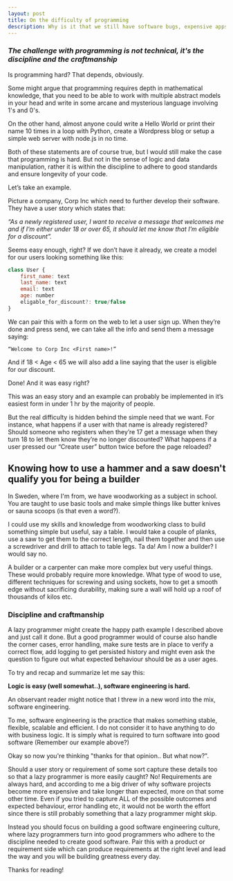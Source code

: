 ```yaml
---
layout: post
title: On the difficulty of programming
description: Why is it that we still have software bugs, expensive apps and systems when anyone can access and learn a programming language in a few hours online?
---
```


### *The challenge with programming is not technical, it's the discipline and the craftmanship*

Is programming hard? That depends, obviously. 

Some might argue that programming requires depth in mathematical knowledge, that you need to be able to work with multiple abstract models in your head and write in some arcane and mysterious language involving 1's and 0's.

On the other hand, almost anyone could write a Hello World or print their name 10 times in a loop with Python, create a Wordpress blog or setup a simple web server with node.js in no time.

Both of these statements are of course true, but I would still make the case that programming is hard. But not in the sense of logic and data manipulation, rather it is within the discipline to adhere to good standards and ensure longevity of your code.

Let’s take an example.

Picture a company, Corp Inc which need to further develop their software. They have a user story which states that: 

*“As a newly registered user, I want to receive a message that welcomes me and if I’m either under 18 or over 65, it should let me know that I’m eligible for a discount”.*

Seems easy enough, right? If we don’t have it already, we create a model for our users looking something like this:

```javascript
class User {
	first_name: text
	last_name: text
	email: text
	age: number
	eligable_for_discount?: true/false
}
```

We can pair this with a form on the web to let a user sign up. When they’re done and press send, we can take all the info and send them a message saying: 
```
“Welcome to Corp Inc <First name>!”
```
And if 18 < Age < 65 we will also add a line saying that the user is eligible for our discount.

Done! And it was easy right?

This was an easy story and an example can probably be implemented in it’s easiest form in under 1 hr by the majority of people. 

But the real difficulty is hidden behind the simple need that we want. For instance, what happens if a user with that name is already registered? Should someone who registers when they’re 17 get a message when they turn 18 to let them know they’re no longer discounted? What happens if a user pressed our “Create user” button twice before the page reloaded?

## Knowing how to use a hammer and a saw doesn't qualify you for being a builder

In Sweden, where I'm from, we have woodworking as a subject in school. You are taught to use basic tools and make simple things like butter knives or sauna scoops (is that even a word?).

I could use my skills and knowledge from woodworking class to build something simple but useful, say a table. I would take a couple of planks, use a saw to get them to the correct length, nail them together and then use a screwdriver and drill to attach to table legs. Ta da! Am I now a builder? I would say no.

A builder or a carpenter can make more complex but very useful things. These would probably require more knowledge. What type of wood to use, different techniques for screwing and using sockets, how to get a smooth edge without sacrificing durability, making sure a wall will hold up a roof of thousands of kilos etc.

### Discipline and craftmanship

A lazy programmer might create the happy path example I described above and just call it done. But a good programmer would of course also handle the corner cases, error handling, make sure tests are in place to verify a correct flow, add logging to get persisted history and might even ask the question to figure out what expected behaviour should be as a user ages.

To try and recap and summarize let me say this:

**Logic is easy (well somewhat..), software engineering is hard.**

An observant reader might notice that I threw in a new word into the mix, software engineering. 

To me, software engineering is the practice that makes something stable, flexible, scalable and efficient. I do not consider it to have anything to do with business logic. It is simply what is required to turn software into good software (Remember our example above?)

Okay so now you're thinking "thanks for that opinion.. But what now?".

Should a user story or requirement of some sort capture these details too so that a lazy programmer is more easily caught? No! Requirements are always hard, and according to me a big driver of why software projects become more expensive and take longer than expected, more on that some other time. Even if you tried to capture ALL of the possible outcomes and expected behaviour, error handling etc, it would not be worth the effort since there is still probably something that a lazy programmer might skip. 

Instead you should focus on building a good software engineering culture, where lazy programmers turn into good programmers who adhere to the discipline needed to create good software. Pair this with a product or requirement side which can produce requirements at the right level and lead the way and you will be building greatness every day.

Thanks for reading!

